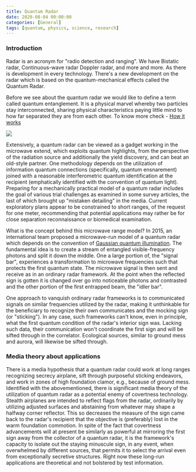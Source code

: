 ```yaml
---
title: Quantum Radar 
date: 2020-08-04 00:00:00 
categories: [General] 
tags: [quantum, physics, science, research]
---
```


### Introduction

Radar is an acronym for "radio detection and ranging". We have Bistatic radar, Continuous-wave radar Doppler radar, and more and more. As there is development in every technology. There's a new development on the radar which is based on the quantum-mechanical effects called the  Quantum Radar.

Before we see about the quantum radar we would like to define a term called quantum entanglement. It is a physical marvel whereby two particles stay interconnected, sharing physical characteristics paying little mind to how far separated they are from each other. To know more check - [How it works](https://www.livescience.com/28550-how-quantum-entanglement-works-infographic.html)

![](https://1.bp.blogspot.com/-Z8oSV4H_MRI/XykkpIfy3eI/AAAAAAAABjY/6fOoyJYH_ksHKOcrHpvBOH6ACGfaen8UwCLcBGAsYHQ/s640/My%2BPost%2B%25282%2529.jpg)

Extensively, a  quantum radar  can be viewed as a gadget working in the microwave extend, which exploits quantum highlights, from the perspective of the radiation source and additionally the yield discovery, and can beat an old-style partner. One methodology depends on the utilization of information quantum connections (specifically, quantum ensnarement) joined with a reasonable interferometric quantum identification at the recipient (emphatically identified with the convention of quantum light). Preparing for a mechanically practical model of a quantum radar includes the goal of various trial challenges as examined in some survey articles, the last of which brought up "mistaken detailing" in the media. Current exploratory plans appear to be constrained to short ranges, of the request for one meter, recommending that potential applications may rather be for close separation reconnaissance or biomedical examination.

What is the concept behind this microwave range model? In 2015, an international team proposed a microwave-run model of a quantum radar which depends on the convention of  [Gaussian quantum illumination](https://www.researchgate.net/publication/23710916_Quantum_Illumination_with_Gaussian_States). The fundamental idea is to create a stream of entangled visible-frequency photons and split it down the middle. One a large portion of, the "signal bar", experiences a transformation to microwave frequencies such that protects the first quantum state. The microwave signal is then sent and receive as in an ordinary radar framework. At the point when the reflected sign is gotten it is changed over go into noticeable photons and contrasted and the other portion of the first entrapped beam, the "idler bar".

One approach to vanquish ordinary radar frameworks is to communicated signals on similar frequencies utilized by the radar, making it unthinkable for the beneficiary to recognize their own communicates and the mocking sign (or "sticking"). In any case, such frameworks can't know, even in principle, what the first quantum condition of the radar's interior sign was. Lacking such data, their communication won't coordinate the first sign and will be sifted through in the correlator. Ecological sources, similar to ground mess and aurora, will likewise be sifted through.

### Media theory about applications

There is a media hypothesis that a quantum radar could work at long ranges recognizing secrecy airplane, sift through purposeful sticking endeavors, and work in zones of high foundation clamor, e.g., because of ground mess. Identified with the abovementioned, there is significant media theory of the utilization of quantum radar as a potential enemy of covertness technology. Stealth airplanes are intended to reflect flags from the radar, ordinarily by utilizing adjusted surfaces and abstaining from whatever may shape a halfway corner reflector. This so decreases the measure of the sign came back to the radar's recipient that the objective is (preferably) lost in the warm foundation commotion. In spite of the fact that covertness advancements will at present be similarly as powerful at mirroring the first sign away from the collector of a quantum radar, it is the framework's capacity to isolate out the staying minuscule sign, in any event, when overwhelmed by different sources, that permits it to select the arrival even from exceptionally secretive structures. Right now these long-run applications are theoretical and not bolstered by test information.